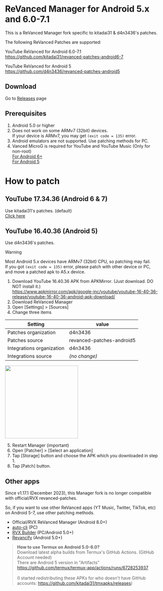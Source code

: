 # ReVanced Manager for Android 5.x and 6.0-7.1
This is a ReVanced Manager fork specific to kitadai31 & d4n3436's patches.

The following ReVanced Patches are supported:

YouTube ReVanced for Android 6.0-7.1  
https://github.com/kitadai31/revanced-patches-android6-7

YouTube ReVanced for Android 5  
https://github.com/d4n3436/revanced-patches-android5

## Download
Go to [Releases](https://github.com/kitadai31/revanced-manager-android5-7/releases) page

## Prerequisites
1. Android 5.0 or higher
2. Does not work on some ARMv7 (32bit) devices.  
If your device is ARMv7, you may get `(exit code = 135)` error.
3. Android emulators are not supported. Use patching methods for PC.
4. Vanced MicroG is required for YouTube and YouTube Music (Only for non-root)  
[For Android 6+](https://github.com/inotia00/VancedMicroG/releases/latest)  
[For Android 5](https://github.com/TeamVanced/VancedMicroG/releases/tag/v0.2.22.212658-212658001)

# How to patch

## YouTube 17.34.36 (Android 6 & 7)
Use kitadai31's patches. (default)  
[Click here](https://github.com/kitadai31/revanced-patches-android6-7/wiki/How-to-build)

## YouTube 16.40.36 (Android 5)
Use d4n3436's patches.

> [!WARNING]
> Most Android 5.x devices have ARMv7 (32bit) CPU, so patching may fail.  
> If you got `(exit code = 135)` error, please patch with other device or PC, and move a patched apk to A5.x device.

1. Download YouTube 16.40.36 APK from APKMirror. (Just download. DO NOT install it.)  
https://www.apkmirror.com/apk/google-inc/youtube/youtube-16-40-36-release/youtube-16-40-36-android-apk-download/
2. Download ReVanced Manager
3. Open [Settings] > [Sources]
4. Change three items

| Setting | value |
| --- | --- |
| Patches organization | d4n3436 |
| Patches source | revanced-patches-android5 |
| Integrations organization | d4n3436 |
| Integrations source | *(no change)* |

<img src="https://github.com/kitadai31/revanced-manager-android6-7/assets/90122968/15721086-7ec7-4158-a1ca-60a15ce74d86" width="240"><br>

5. Restart Manager (important)
6. Open [Patcher] > [Select an application]
7. Tap [Storage] button and choose the APK which you downloaded in step 1.
8. Tap [Patch] button.

## Other apps
Since v1.17.1 (December 2023), this Manager fork is no longer compatible with official/RVX revanced-patches.

So, if you want to use other ReVanced apps (YT Music, Twitter, TikTok, etc) on Android 5-7, use other patching methods.

- Official/RVX ReVanced Manager (Android 8.0+)
- [auto-cli](https://github.com/taku-nm/auto-cli) (PC)
- [RVX Builder](https://github.com/inotia00/rvx-builder) (PC/Android 5.0+)
- [Revancify](https://github.com/decipher3114/Revancify) (Android 5.0+)

> **How to use Termux on Android 5.0-6.0?**  
Download latest alpha builds from Termux's GitHub Actions. (GitHub Account needed)  
There are Android 5 version in "Artifacts"  
https://github.com/termux/termux-app/actions/runs/6728253937  
&nbsp;  
(I started redistributing these APKs for who doesn't have GitHub accounts: https://github.com/kitadai31/tmxapks/releases)